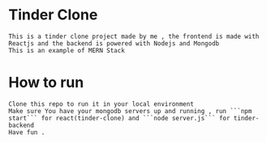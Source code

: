 # Tinder Clone

    This is a tinder clone project made by me , the frontend is made with Reactjs and the backend is powered with Nodejs and Mongodb
    This is an example of MERN Stack

# How to run

    Clone this repo to run it in your local environment
    Make sure You have your mongodb servers up and running , run ```npm  start``` for react(tinder-clone) and ```node server.js``` for tinder-backend
    Have fun .
